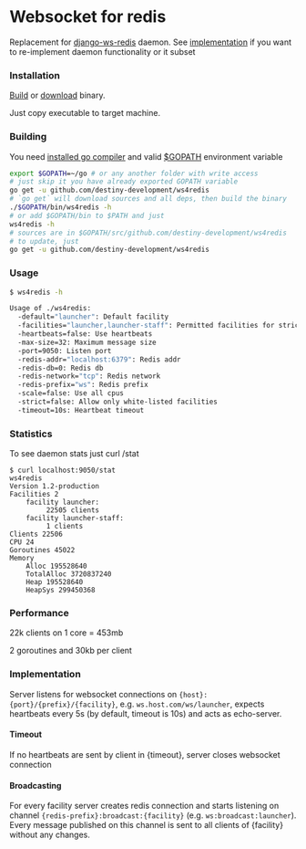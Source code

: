 Websocket for redis
=======
Replacement for [django-ws-redis](https://github.com/jrief/django-websocket-redis) daemon.
See [implementation](#implementation) if you want to re-implement daemon functionality or it subset

### Installation
[Build](#building) or [download](https://github.com/destiny-development/ws4redis/releases/latest) binary.

Just copy executable to target machine.

### Building
You need [installed go compiler](http://golang.org/doc/install) and valid [$GOPATH](https://golang.org/doc/code.html#GOPATH) environment variable 
```bash
export $GOPATH=~/go # or any another folder with write access 
# just skip it you have already exported GOPATH variable
go get -u github.com/destiny-development/ws4redis
# `go get` will download sources and all deps, then build the binary
./$GOPATH/bin/ws4redis -h 
# or add $GOPATH/bin to $PATH and just
ws4redis -h
# sources are in $GOPATH/src/github.com/destiny-development/ws4redis
# to update, just 
go get -u github.com/destiny-development/ws4redis
```

### Usage

```bash
$ ws4redis -h

Usage of ./ws4redis:
  -default="launcher": Default facility
  -facilities="launcher,launcher-staff": Permitted facilities for strict mode
  -heartbeats=false: Use heartbeats
  -max-size=32: Maximum message size
  -port=9050: Listen port
  -redis-addr="localhost:6379": Redis addr
  -redis-db=0: Redis db
  -redis-network="tcp": Redis network
  -redis-prefix="ws": Redis prefix
  -scale=false: Use all cpus
  -strict=false: Allow only white-listed facilities
  -timeout=10s: Heartbeat timeout
```

### Statistics

To see daemon stats just curl /stat
```
$ curl localhost:9050/stat
ws4redis
Version 1.2-production
Facilities 2
	facility launcher:
		 22505 clients
	facility launcher-staff:
		 1 clients
Clients 22506
CPU 24
Goroutines 45022
Memory
	Alloc 195528640
	TotalAlloc 3720837240
	Heap 195528640
	HeapSys 299450368
```

### Performance
22k clients on 1 core = 453mb

2 goroutines and 30kb per client


### Implementation
Server listens for websocket connections on `{host}:{port}/{prefix}/{facility}`,
e.g. `ws.host.com/ws/launcher`,
expects heartbeats every 5s (by default, timeout is 10s) and acts as echo-server.

#### Timeout
If no heartbeats are sent by client in {timeout}, server closes websocket connection

#### Broadcasting
For every facility server creates redis connection and starts listening on
channel `{redis-prefix}:broadcast:{facility}` (e.g. `ws:broadcast:launcher`).
Every message published on this channel is sent to all clients of {facility} without any changes.

